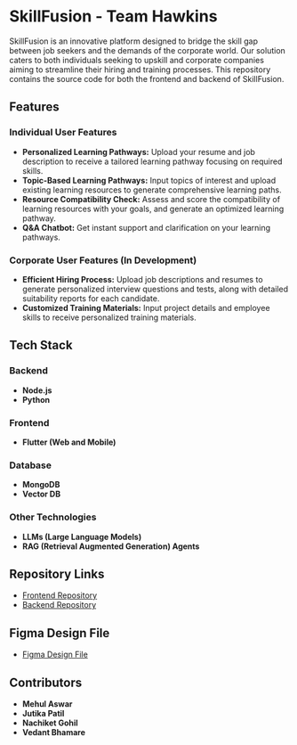 # SkillFusion - Team Hawkins

SkillFusion is an innovative platform designed to bridge the skill gap between job seekers and the demands of the corporate world. Our solution caters to both individuals seeking to upskill and corporate companies aiming to streamline their hiring and training processes. This repository contains the source code for both the frontend and backend of SkillFusion.

## Features

### Individual User Features
- **Personalized Learning Pathways:** Upload your resume and job description to receive a tailored learning pathway focusing on required skills.
- **Topic-Based Learning Pathways:** Input topics of interest and upload existing learning resources to generate comprehensive learning paths.
- **Resource Compatibility Check:** Assess and score the compatibility of learning resources with your goals, and generate an optimized learning pathway.
- **Q&A Chatbot:** Get instant support and clarification on your learning pathways.

### Corporate User Features (In Development)
- **Efficient Hiring Process:** Upload job descriptions and resumes to generate personalized interview questions and tests, along with detailed suitability reports for each candidate.
- **Customized Training Materials:** Input project details and employee skills to receive personalized training materials.

## Tech Stack

### Backend
- **Node.js**
- **Python**

### Frontend
- **Flutter (Web and Mobile)**

### Database
- **MongoDB**
- **Vector DB**

### Other Technologies
- **LLMs (Large Language Models)**
- **RAG (Retrieval Augmented Generation) Agents**

## Repository Links

- [Frontend Repository](https://github.com/NachiketGohil/skillfusion)
- [Backend Repository](https://github.com/Dark-Knight11/SkillFusion-Backend)

## Figma Design File

- [Figma Design File](https://www.figma.com/design/qiTUGeWXl7jNTQWfWvZRY6/hack4change-2024?node-id=182-570&t=s0OFtrxsrLEYN1ie-1)

## Contributors

- **Mehul Aswar**
- **Jutika Patil**
- **Nachiket Gohil**
- **Vedant Bhamare**
